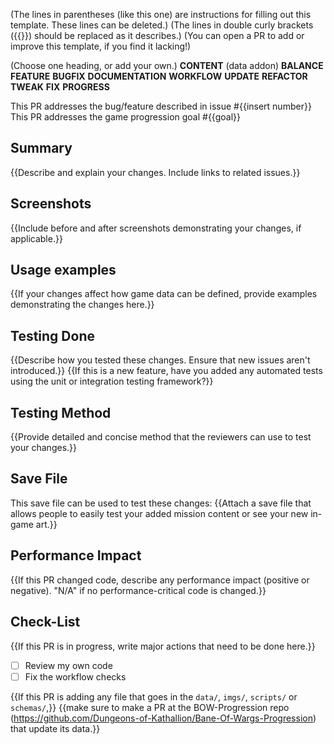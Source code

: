 (The lines in parentheses (like this one) are instructions for filling out this template. These lines can be deleted.)
(The lines in double curly brackets ({{}}) should be replaced as it describes.)
(You can open a PR to add or improve this template, if you find it lacking!)

(Choose one heading, or add your own.)
**CONTENT** (data addon)
**BALANCE**
**FEATURE**
**BUGFIX**
**DOCUMENTATION**
**WORKFLOW**
**UPDATE**
**REFACTOR**
**TWEAK**
**FIX**
**PROGRESS**

This PR addresses the bug/feature described in issue #{{insert number}}
This PR addresses the game progression goal #{{goal}}

## Summary
{{Describe and explain your changes. Include links to related issues.}}

## Screenshots
{{Include before and after screenshots demonstrating your changes, if applicable.}}

## Usage examples
{{If your changes affect how game data can be defined, provide examples demonstrating the changes here.}}

## Testing Done
{{Describe how you tested these changes. Ensure that new issues aren't introduced.}}
{{If this is a new feature, have you added any automated tests using the unit or integration testing framework?}}

## Testing Method
{{Provide detailed and concise method that the reviewers can use to test your changes.}}

## Save File
This save file can be used to test these changes:
{{Attach a save file that allows people to easily test your added mission content or see your new in-game art.}}

## Performance Impact
{{If this PR changed code, describe any performance impact (positive or negative). "N/A" if no performance-critical code is changed.}}

## Check-List
{{If this PR is in progress, write major actions that need to be done here.}}
- [ ] Review my own code
- [ ] Fix the workflow checks

{{If this PR is adding any file that goes in the `data/`, `imgs/`, `scripts/` or `schemas/`,}}
{{make sure to make a PR at the BOW-Progression repo (https://github.com/Dungeons-of-Kathallion/Bane-Of-Wargs-Progression) that update its data.}}
